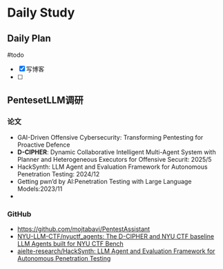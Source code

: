 # Daily Study
## Daily Plan
#todo
- [x] 写博客
- [ ] 
## PentesetLLM调研
### 论文
- GAI-Driven Offensive Cybersecurity: Transforming Pentesting for Proactive Defence
- **D-CIPHER**: Dynamic Collaborative Intelligent Multi-Agent System with Planner and Heterogeneous Executors for Offensive Securit: 2025/5
- HackSynth: LLM Agent and Evaluation Framework for Autonomous Penetration Testing: 2024/12
- Getting pwn’d by AI:Penetration Testing with Large Language Models:2023/11
- 
### GitHub
- https://github.com/mojtabavi/PentestAssistant
- [NYU-LLM-CTF/nyuctf_agents: The D-CIPHER and NYU CTF baseline LLM Agents built for NYU CTF Bench](https://github.com/NYU-LLM-CTF/nyuctf_agents)
- [aielte-research/HackSynth: LLM Agent and Evaluation Framework for Autonomous Penetration Testing](https://github.com/aielte-research/HackSynth)
